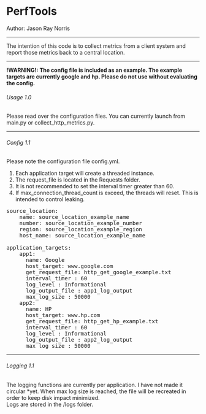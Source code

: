 # PerfTools
Author: Jason Ray Norris
<br>
<hr>
The intention of this code is to collect metrics from a client system and report those metrics back to a central location.
<hr>
<b>!WARNING!: The config file is included as an example.  The example targets are currently google and hp.  Please do not use without evaluating the config.</b>
<h6>Usage 1.0</h6>
Please read over the configuration files.
You can currently launch from main.py or collect_http_metrics.py.
<br>
<hr>
<h6>Config 1.1</h6>

Please note the configuration file config.yml.
1. Each application target will create a threaded instance.
2. The request_file is located in the Requests folder.
3. It is not recommended to set the interval timer greater than 60.
4. If max_connection_thread_count is exceed, the threads will reset.  This is intended to control leaking.

<pre>
source_location:
    name: source_location_example_name
    number: source_location_example_number
    region: source_location_example_region
    host_name: source_location_example_name

application_targets:
    app1:
      name: Google
      host_target: www.google.com
      get_request_file: http_get_google_example.txt
      interval_timer : 60
      log_level : Informational
      log_output_file : app1_log_output
      max_log_size : 50000
    app2:
      name: HP
      host_target: www.hp.com
      get_request_file: http_get_hp_example.txt
      interval_timer : 60
      log_level : Informational
      log_output_file : app2_log_output
      max_log_size : 50000
</pre>
<hr>
<h6>Logging 1.1</h6>
The logging functions are currently per application.  I have not made it circular *yet.  When max log size is reached, the file will be recreated in order to keep disk impact minimized.
<br>
Logs are stored in the /logs folder.


